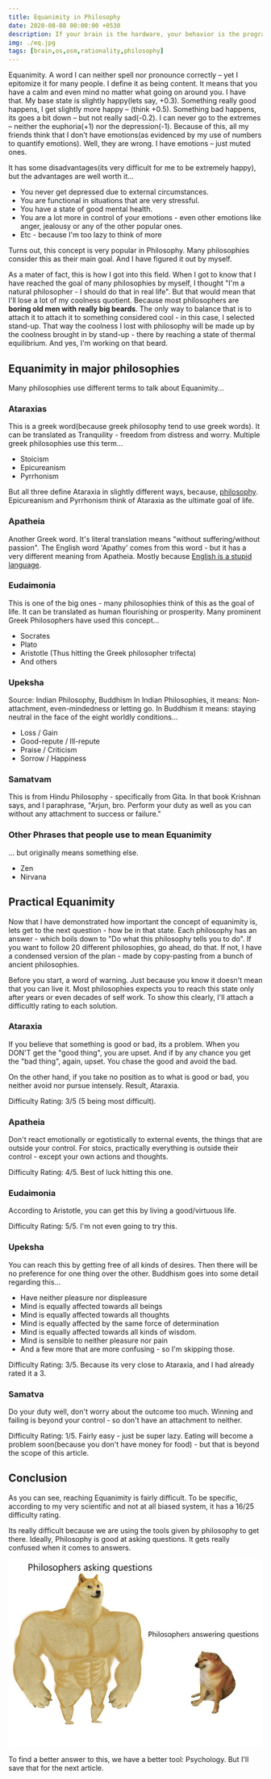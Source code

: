 ```yaml
---
title: Equanimity in Philosophy
date: 2020-08-08 00:00:00 +0530
description: If your brain is the hardware, your behavior is the programming. Your attributes or character is the firmware(permanent software that comes bundled with the hardware). It comes with the hardware, its built by other people/external situations – and its very difficult to modify. To get this system to a more functional point, you need a good OS on top of these things – an Operating System for the Mind.
img: ./eq.jpg
tags: [brain,os,osm,rationality,philosophy]
---
```


Equanimity. A word I can neither spell nor pronounce correctly – yet I epitomize it for many people. I define it as being content. It means that you have a calm and even mind no matter what going on around you. I have that. My base state is slightly happy(lets say, +0.3). Something really good happens, I get slightly more happy – (think +0.5). Something bad happens, its goes a bit down – but not really sad(-0.2). I can never go to the extremes – neither the euphoria(+1) nor the depression(-1). Because of this, all my friends think that I don’t have emotions(as evidenced by my use of numbers to quantify emotions). Well, they are wrong. I have emotions – just muted ones.

It has some disadvantages(its very difficult for me to be extremely happy), but the advantages are well worth it...

- You never get depressed due to external circumstances.
- You are functional in situations that are very stressful.
- You have a state of good mental health.
- You are a lot more in control of your emotions - even other emotions like anger, jealousy or any of the other popular ones.
- Etc - because I'm too lazy to think of more

Turns out, this concept is very popular in Philosophy. Many philosophies consider this as their main goal. And I have figured it out by myself.

As a mater of fact, this is how I got into this field. When I got to know that I have reached the goal of many philosophies by myself, I thought "I'm a natural philosopher - I should do that in real life". But that would mean that I'll lose a lot of my coolness quotient. Because most philosophers are **boring old men with really big beards**. The only way to balance that is to attach it to attach it to something considered cool - in this case, I selected stand-up. That way the coolness I lost with philosophy will be made up by the coolness brought in by stand-up - there by reaching a state of thermal equilibrium. And yes, I'm working on that beard.

## Equanimity in major philosophies

Many philosophies use different terms to talk about Equanimity...

### Ataraxias

This is a greek word(because greek philosophy tend to use greek words). It can be translated as Tranquility - freedom from distress and worry. Multiple greek philosophies use this term...

- Stoicism
- Epicureanism
- Pyrrhonism

But all three define Ataraxia in slightly different ways, because, [philosophy](https://www.reddit.com/r/PhilosophyMemes/comments/hrpbu9/my_boi_wittgenstein/). Epicureanism and Pyrrhonism think of Ataraxia as the ultimate goal of life. 

### Apatheia

Another Greek word. It's literal translation means "without suffering/without passion". The English word 'Apathy' comes from this word - but it has a very different meaning from Apatheia. Mostly because [English is a stupid language](http://blog.binnyva.com/2009/05/useless-skills-ability-to-spell-part-1-english/).

### Eudaimonia

This is one of the big ones - many philosophies think of this as the goal of life. It can be translated as human flourishing or prosperity. Many prominent Greek Philosophers have used this concept...
- Socrates
- Plato
- Aristotle (Thus hitting the Greek philosopher trifecta)
- And others

### Upeksha

Source: Indian Philosophy, Buddhism
In Indian Philosophies, it means: Non-attachment, even-mindedness or letting go. 
In Buddhism it means: staying neutral in the face of the eight worldly conditions... 
- Loss / Gain
- Good-repute / Ill-repute
- Praise / Criticism
- Sorrow / Happiness

### Samatvam

This is from Hindu Philosophy - specifically from Gita. In that book Krishnan says, and I paraphrase, "Arjun, bro. Perform your duty as well as you can without any attachment to success or failure." 

### Other Phrases that people use to mean Equanimity

... but originally means something else.

- Zen
- Nirvana

## Practical Equanimity

Now that I have demonstrated how important the concept of equanimity is, lets get to the next question - how be in that state. Each philosophy has an answer - which boils down to "Do what this philosophy tells you to do". If you want to follow 20 different philosophies, go ahead, do that. If not, I have a condensed version of the plan - made by copy-pasting from a bunch of ancient philosophies.

Before you start, a word of warning. Just because you know it doesn't mean that you can live it. Most philosophies expects you to reach this state only after years or even decades of self work. To show this clearly, I'll attach a difficultly rating to each solution.

### Ataraxia

If you believe that something is good or bad, its a problem. When you DON'T get the "good thing", you are upset. And if by any chance you get the "bad thing", again, upset. You chase the good and avoid the bad.

On the other hand, if you take no position as to what is good or bad, you neither avoid nor pursue intensely. Result, Ataraxia. 

Difficulty Rating: 3/5 (5 being most difficult).

### Apatheia

Don't react emotionally or egotistically to external events, the things that are outside your control. For stoics, practically everything is outside their control - except your own actions and thoughts.

Difficulty Rating: 4/5. Best of luck hitting this one.

### Eudaimonia

According to Aristotle, you can get this by living a good/virtuous life.

Difficulty Rating: 5/5. I'm not even going to try this.

### Upeksha

You can reach this by getting free of all kinds of desires. Then there will be no preference for one thing over the other. Buddhism goes into some detail regarding this...

- Have neither pleasure nor displeasure
- Mind is equally affected towards all beings
- Mind is equally affected towards all thoughts
- Mind is equally affected by the same force of determination
- Mind is equally affected towards all kinds of wisdom.
- Mind is sensible to neither pleasure nor pain
- And a few more that are more confusing - so I'm skipping those.

Difficulty Rating: 3/5. Because its very close to Ataraxia, and I had already rated it a 3.

### Samatva

Do your duty well, don't worry about the outcome too much. Winning and failing is beyond your control - so don't have an attachment to neither.

Difficulty Rating: 1/5. Fairly easy - just be super lazy. Eating will become a problem soon(because you don't have money for food) - but that is beyond the scope of this article. 

## Conclusion

As you can see, reaching Equanimity is fairly difficult. To be specific, according to my very scientific and not at all biased system, it has a 16/25 difficulty rating. 

Its really difficult because we are using the tools given by philosophy to get there. Ideally, Philosophy is good at asking questions. It gets really confused when it comes to answers.

![Philosophers when asking question vs Philosophers when answering them](./phil_questions_vs_answers.jpg)

To find a better answer to this, we have a better tool: Psychology. But I'll save that for the next article.